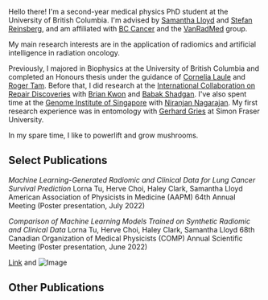 Hello there! I'm a second-year medical physics PhD student at the University of British Columbia. I'm advised by [Samantha Lloyd](http://www.vanradmed.com/dr.-samantha-lloyd) and [Stefan Reinsberg](https://pfeifer.phas.ubc.ca/wiki/doku.php?id=wiki:user:stefan), and am affiliated with [BC Cancer](http://www.bccancer.bc.ca/) and the [VanRadMed](http://www.vanradmed.com/) group.

My main research interests are in the application of radiomics and artificial intelligence in radiation oncology. 

Previously, I majored in Biophysics at the University of British Columbia and completed an Honours thesis under the guidance of [Cornelia Laule](http://www.mripathology.ca/) and [Roger Tam](https://blogs.ubc.ca/rogertam/). Before that, I did research at the [International Collaboration on Repair Discoveries](https://icord.org/) with [Brian Kwon](https://icord.org/researchers/dr-brian-kwon/) and [Babak Shadgan](https://biosensing.med.ubc.ca/ibl-team/babak-shadgan/). I've also spent time at the [Genome Institute of Singapore](https://www.a-star.edu.sg/gis) with [Niranjan Nagarajan](https://csb5.github.io/index.html). My first research experience was in entomology with [Gerhard Gries](https://www.sfu.ca/gries-lab.html) at Simon Fraser University.

In my spare time, I like to powerlift and grow mushrooms.

## Select Publications

_Machine Learning-Generated Radiomic and Clinical Data for Lung Cancer Survival Prediction_
Lorna Tu, Herve Choi, Haley Clark, Samantha Lloyd
American Association of Physicists in Medicine (AAPM) 64th Annual Meeting (Poster presentation, July 2022)

_Comparison of Machine Learning Models Trained on Synthetic Radiomic and Clinical Data_
Lorna Tu, Herve Choi, Haley Clark, Samantha Lloyd
68th Canadian Organization of Medical Physicists (COMP) Annual Scientific Meeting (Poster presentation, June 2022)


[Link](url) and ![Image](src)

## Other Publications
